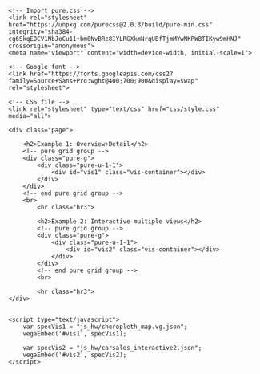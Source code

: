 <!DOCTYPE html>
<html>

<head>
    <title>Multiple Visualisations</title>
    <!-- Import Vega & Vega-Lite (does not have to be from CDN) -->
    <script src="https://cdn.jsdelivr.net/npm/vega@5.20.2"></script>
    <script src="https://cdn.jsdelivr.net/npm/vega-lite@5.1.0"></script>
    <script src="https://cdn.jsdelivr.net/npm/vega-embed@6.17.0"></script>

    <!-- Import pure.css -->
    <link rel="stylesheet" href="https://unpkg.com/purecss@2.0.3/build/pure-min.css" integrity="sha384-cg6SkqEOCV1NbJoCu11+bm0NvBRc8IYLRGXkmNrqUBfTjmMYwNKPWBTIKyw9mHNJ" crossorigin="anonymous">
    <meta name="viewport" content="width=device-width, initial-scale=1">

    <!-- Google font -->
    <link href="https://fonts.googleapis.com/css2?family=Source+Sans+Pro:wght@400;700;900&display=swap" rel="stylesheet">

    <!-- CSS file -->
    <link rel="stylesheet" type="text/css" href="css/style.css" media="all">


</head>

<body>

    <div class="page">

        <h2>Example 1: Overview+Detail</h2>
        <!-- pure grid group -->
        <div class="pure-g">
            <div class="pure-u-1-1">
                <div id="vis1" class="vis-container"></div>
            </div>
        </div>
        <!-- end pure grid group -->
        <br>
            <hr class="hr3">

            <h2>Example 2: Interactive multiple views</h2>
            <!-- pure grid group -->
            <div class="pure-g">
                <div class="pure-u-1-1">
                    <div id="vis2" class="vis-container"></div>
                </div>
            </div>
            <!-- end pure grid group -->
            <br>

            <hr class="hr3">
    </div>


    <script type="text/javascript">
        var specVis1 = "js_hw/choropleth_map.vg.json";
        vegaEmbed('#vis1', specVis1);

        var specVis2 = "js_hw/carsales_interactive2.json";
        vegaEmbed('#vis2', specVis2);
    </script>
</body>

</html>
